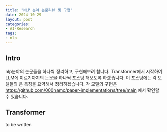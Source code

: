 ```yaml
---
title: "NLP 분야 논문리뷰 및 구현"
date: 2024-10-29
layout: post
categories: 
- AI-Research
tags: 
- nlp
---
```




<a id="org6e20d83"></a>

## Intro

nlp분야의 논문들을 하나씩 정리하고, 구현해보려 합니다. Transformer에서 시작하여 LLM에 이르기까지의 논문을 하나씩 포스팅 해보도록 하겠습니다. 이 포스팅에는 각 모델들의 큰 특징을 요약해서 정리하겠습니다. 각 모델의 구현은 <https://github.com/000namc/paper-implementations/tree/main> 에서 확인할 수 있습니다.


<a id="orgbb85509"></a>

## Transformer

to be written
